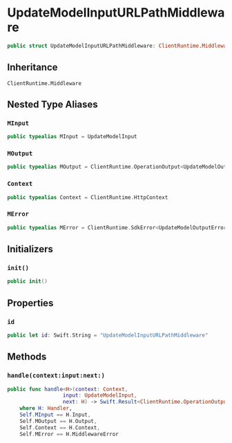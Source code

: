 # UpdateModelInputURLPathMiddleware

``` swift
public struct UpdateModelInputURLPathMiddleware: ClientRuntime.Middleware 
```

## Inheritance

`ClientRuntime.Middleware`

## Nested Type Aliases

### `MInput`

``` swift
public typealias MInput = UpdateModelInput
```

### `MOutput`

``` swift
public typealias MOutput = ClientRuntime.OperationOutput<UpdateModelOutputResponse>
```

### `Context`

``` swift
public typealias Context = ClientRuntime.HttpContext
```

### `MError`

``` swift
public typealias MError = ClientRuntime.SdkError<UpdateModelOutputError>
```

## Initializers

### `init()`

``` swift
public init() 
```

## Properties

### `id`

``` swift
public let id: Swift.String = "UpdateModelInputURLPathMiddleware"
```

## Methods

### `handle(context:input:next:)`

``` swift
public func handle<H>(context: Context,
                  input: UpdateModelInput,
                  next: H) -> Swift.Result<ClientRuntime.OperationOutput<UpdateModelOutputResponse>, MError>
    where H: Handler,
    Self.MInput == H.Input,
    Self.MOutput == H.Output,
    Self.Context == H.Context,
    Self.MError == H.MiddlewareError
```
